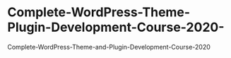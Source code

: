 # Complete-WordPress-Theme-Plugin-Development-Course-2020-
Complete-WordPress-Theme-and-Plugin-Development-Course-2020
